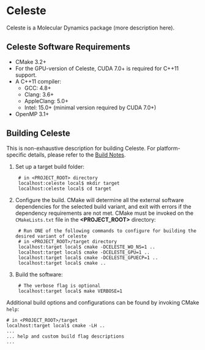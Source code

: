 # Celeste

Celeste is a Molecular Dynamics package (more description here).


## Celeste Software Requirements

* CMake 3.2+
* For the GPU-version of Celeste, CUDA 7.0+ is required for C++11 support.
* A C++11 compiler:
    * GCC: 4.8+
    * Clang: 3.6+
    * AppleClang: 5.0+
    * Intel: 15.0+ (minimal version required by CUDA 7.0+)
* OpenMP 3.1+


## Building Celeste

This is non-exhaustive description for building Celeste.  For platform-specific details, please refer to the [Build Notes](BuildNotes.md).

1. Set up a target build folder:

        # in <PROJECT_ROOT> directory
        localhost:celeste local$ mkdir target
        localhost:celeste local$ cd target

1. Configure the build.  CMake will determine all the external software dependencies for the selected build variant, and exit with errors if the dependency requirements are not met.  CMake must be invoked on the `CMakeLists.txt` file in the **<PROJECT_ROOT>** directory:

        # Run ONE of the following commands to configure for building the desired variant of celeste
        # in <PROJECT_ROOT>/target directory
        localhost:target local$ cmake -DCELESTE_WO_NS=1 ..
        localhost:target local$ cmake -DCELESTE_GPU=1 ..
        localhost:target local$ cmake -DCELESTE_GPUECP=1 ..
        localhost:target local$ cmake ..

1. Build the software:

        # The verbose flag is optional
        localhost:target local$ make VERBOSE=1

Additional build options and configurations can be found by invoking CMake `help`:

    # in <PROJECT_ROOT>/target
    localhost:target local$ cmake -LH ..
    ...
    ... help and custom build flag descriptions
    ...
